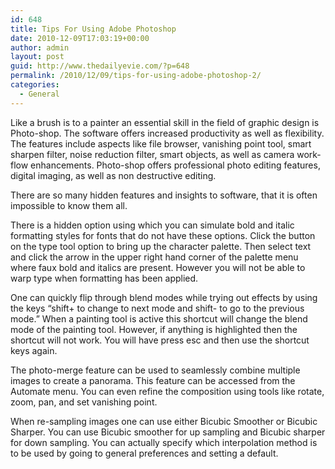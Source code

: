 ```yaml
---
id: 648
title: Tips For Using Adobe Photoshop
date: 2010-12-09T17:03:19+00:00
author: admin
layout: post
guid: http://www.thedailyevie.com/?p=648
permalink: /2010/12/09/tips-for-using-adobe-photoshop-2/
categories:
  - General
---
```

Like a brush is to a painter an essential skill in the field of graphic design is Photo-shop. The software offers increased productivity as well as flexibility. The features include aspects like file browser, vanishing point tool, smart sharpen filter, noise reduction filter, smart objects, as well as camera work-flow enhancements. Photo-shop offers professional photo editing features, digital imaging, as well as non destructive editing. 

There are so many hidden features and insights to software, that it is often impossible to know them all. 

There is a hidden option using which you can simulate bold and italic formatting styles for fonts that do not have these options. Click the button on the type tool option to bring up the character palette. Then select text and click the arrow in the upper right hand corner of the palette menu where faux bold and italics are present. However you will not be able to warp type when formatting has been applied. 

One can quickly flip through blend modes while trying out effects by using the keys “shift+ to change to next mode and shift- to go to the previous mode.” When a painting tool is active this shortcut will change the blend mode of the painting tool. However, if anything is highlighted then the shortcut will not work. You will have press esc and then use the shortcut keys again.

The photo-merge feature can be used to seamlessly combine multiple images to create a panorama. This feature can be accessed from the Automate menu. You can even refine the composition using tools like rotate, zoom, pan, and set vanishing point.

When re-sampling images one can use either Bicubic Smoother or Bicubic Sharper. You can use Bicubic smoother for up sampling and Bicubic sharper for down sampling. You can actually specify which interpolation method is to be used by going to general preferences and setting a default.